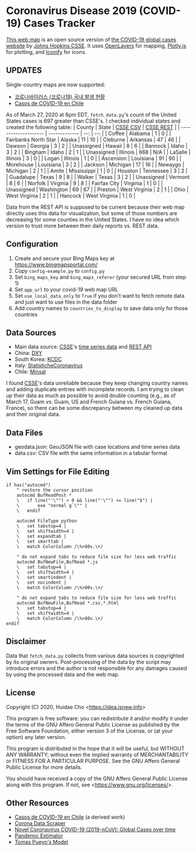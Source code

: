 # Coronavirus Disease 2019 (COVID-19) Cases Tracker

[This web map](https://app.isnew.info/covid-19) is an open source version of [the COVID-19 global cases website](https://arcg.is/0fHmTX) by [Johns Hopkins CSSE](https://systems.jhu.edu). It uses [OpenLayers](https://openlayers.org) for mapping, [Plotly.js](https://github.com/plotly/plotly.js) for plotting, and [Iconify](https://iconify.design/) for icons.

## UPDATES

Single-country maps are now supported:
* [코로나바이러스 (코로나19) 국내 발생 현황](https://app.isnew.info/covid-19/south-korea.html)
* [Casos de COVID-19 en Chile](https://app.isnew.info/covid-19/chile.html)

As of March 27, 2020 at 6pm EDT, `fetch_data.py`'s count of the United States cases is 697 greater than CSSE's. I checked individual states and created the following table:
| County     | State | [CSSE CSV](https://github.com/CSSEGISandData/COVID-19/blob/master/csse_covid_19_data/csse_covid_19_daily_reports/03-26-2020.csv) | [CSSE REST](https://services9.arcgis.com/N9p5hsImWXAccRNI/arcgis/rest/services/Nc2JKvYFoAEOFCG5JSI6/FeatureServer/1/query?where=1%3D1&outFields=*&f=json) |
| -------------------- | ------------- | --: | --: |
| Coffee               | Alabama       |   1 |   0 |
| Fairbanks North Star | Alaska        |  11 |  10 |
| Cleburne             | Arkansas      |  47 |  46 |
| Dawson               | Georgia       |   3 |   2 |
| Unassigned           | Hawaii        |   8 |   6 |
| Bannock              | Idaho         |   3 |   2 |
| Bingham              | Idaho         |   2 |   1 |
| Unassigned           | Illinois      | 668 | N/A |
| LaSalle              | Illinois      |   3 |   0 |
| Logan                | Illinois      |   1 |   0 |
| Ascension            | Louisiana     |  91 |  90 |
| Morehouse            | Louisiana     |   3 |   2 |
| Jackson              | Michigan      |  17 |  16 |
| Newaygo              | Michigan      |   2 |   1 |
| Amite                | Mississippi   |   1 |   0 |
| Houston              | Tennessee     |   3 |   2 |
| Guadalupe            | Texas         |   9 |   8 |
| Walker               | Texas         |   3 |   2 |
| Unassigned           | Vermont       |   8 |   6 |
| Norfolk              | Virginia      |   9 |   8 |
| Fairfax City         | Virginia      |   1 |   0 |
| Unassigned           | Washington    |  69 |  67 |
| Preston              | West Virginia |   2 |   1 |
| Ohio                 | West Virginia |   2 |   1 |
| Hancock              | West Virginia |   1 |   0 |

Data from the REST API is supposed to be current because their web map directly uses this data for visualization, but some of those numbers are decreasing for some counties in the United States. I have no idea which version to trust more between their daily reports vs. REST data.

## Configuration

1. Create and secure your Bing Maps key at https://www.bingmapsportal.com/
2. Copy `config-example.py` to `config.py`
3. Set `bing_maps_key` and `bing_maps_referer` (your secured URL from step 1)
4. Set `app_url` to your covid-19 web map URL
5. Set `use_local_data_only` to `True` if you don't want to fetch remote data and just want to use files in the data folder
6. Add country names to `countries_to_display` to save data only for those countries

## Data Sources

* Main data source: [CSSE](https://systems.jhu.edu)'s [time series data](https://github.com/CSSEGISandData/COVID-19/tree/master/csse_covid_19_data/csse_covid_19_time_series) and [REST API](https://services1.arcgis.com/0MSEUqKaxRlEPj5g/ArcGIS/rest/services/ncov_cases/FeatureServer/1/query?where=1%3D1&outFields=*&f=json)
* China: [DXY](https://ncov.dxy.cn/ncovh5/view/pneumonia)
* South Korea: [KCDC](http://ncov.mohw.go.kr/bdBoardList_Real.do)
* Italy: [StatisticheCoronavirus](https://statistichecoronavirus.it/regioni-coronavirus-italia/)
* Chile: [Minsal](https://www.minsal.cl/nuevo-coronavirus-2019-ncov/casos-confirmados-en-chile-covid-19/)

I found [CSSE](https://systems.jhu.edu)'s data unreliable because they keep changing country names and adding duplicate entries with incomplete records. I am trying to clean up their data as much as possible to avoid double counting (e.g., as of March 17, Guam vs. Guam, US and French Guiana vs. French Guiana, France), so there can be some discrepancy between my cleaned up data and their original data.

## Data Files

* geodata.json: GeoJSON file with case locations and time series data
* data.csv: CSV file with the same information in a tabular format

## Vim Settings for File Editing

```vim
if has("autocmd")
	" restore the cursor position
	autocmd BufReadPost *
	\	if line("'\"") > 0 && line("'\"") <= line("$") |
	\		exe "normal g`\"" |
	\	endif

	autocmd FileType python
	\	set tabstop=4 |
	\	set shiftwidth=4 |
	\	set expandtab |
	\	set smarttab |
	\	match ColorColumn /\%>80v.\+/

	" do not expand tabs to reduce file size for less web traffic
	autocmd BufNewFile,BufRead *.js
	\	set tabstop=4 |
	\	set shiftwidth=4 |
	\	set smartindent |
	\	set nocindent |
	\	match ColorColumn /\%>80v.\+/

	" do not expand tabs to reduce file size for less web traffic
	autocmd BufNewFile,BufRead *.css,*.html
	\	set tabstop=4 |
	\	set shiftwidth=4 |
	\	match ColorColumn /\%>80v.\+/
endif
```

## Disclaimer

Data that `fetch_data.py` collects from various data sources is copyrighted by its original owners. Post-processing of the data by the script may introduce errors and the author is not responsible for any damages caused by using the processed data and the web map.

## License

Copyright (C) 2020, Huidae Cho <<https://idea.isnew.info>>

This program is free software: you can redistribute it and/or modify
it under the terms of the GNU Affero General Public License as
published by the Free Software Foundation, either version 3 of the
License, or (at your option) any later version.

This program is distributed in the hope that it will be useful,
but WITHOUT ANY WARRANTY; without even the implied warranty of
MERCHANTABILITY or FITNESS FOR A PARTICULAR PURPOSE.  See the
GNU Affero General Public License for more details.

You should have received a copy of the GNU Affero General Public License
along with this program.  If not, see <<https://www.gnu.org/licenses/>>.

## Other Resources

* [Casos de COVID-19 en Chile](http://www.sci-solve.com/covid-19-Chile/index.html) (a derived work)
* [Corona Data Scraper](https://coronadatascraper.com/)
* [Novel Coronavirus COVID-19 (2019-nCoV): Global Cases over time](https://covid19visualiser.com/)
* [Pandemic Estimator](https://pandemic-estimator.net/)
* [Tomas Pueyo's Model](https://medium.com/@tomaspueyo/coronavirus-act-today-or-people-will-die-f4d3d9cd99ca)
